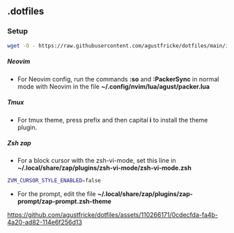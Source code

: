 ## .dotfiles

### Setup
```bash
wget -O - https://raw.githubusercontent.com/agustfricke/dotfiles/main/install.sh | bash
```

##### Neovim
- For Neovim config, run the commands **:so** and **:PackerSync** in normal mode with Neovim in the file **~/.config/nvim/lua/agust/packer.lua**

##### Tmux
- For tmux theme, press prefix and then capital **i** to install the theme plugin.


##### Zsh zap
- For a block cursor with the zsh-vi-mode, set this line in **~/.local/share/zap/plugins/zsh-vi-mode/zsh-vi-mode.zsh**
```bash
ZVM_CURSOR_STYLE_ENABLED=false
```

- For the prompt, edit the file **~/.local/share/zap/plugins/zap-prompt/zap-prompt.zsh-theme**

https://github.com/agustfricke/dotfiles/assets/110266171/0cdecfda-fa4b-4a20-ad82-114e6f256d13
